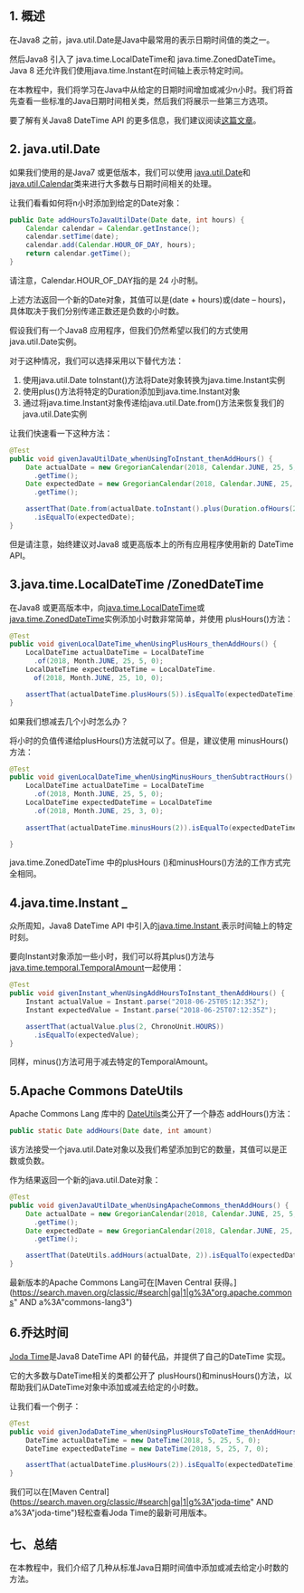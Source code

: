 ## 1. 概述

在Java8 之前，java.util.Date是Java中最常用的表示日期时间值的类之一。

然后Java8 引入了 java.time.LocalDateTime和 java.time.ZonedDateTime。Java 8 还允许我们使用java.time.Instant在时间轴上表示特定时间。

在本教程中，我们将学习在Java中从给定的日期时间增加或减少n小时。我们将首先查看一些标准的Java日期时间相关类，然后我们将展示一些第三方选项。

要了解有关Java8 DateTime API 的更多信息，我们建议阅读[这篇文章](https://www.baeldung.com/java-8-date-time-intro)。

## 2. java.util.Date

如果我们使用的是Java7 或更低版本，我们可以使用 [java.util.Date](https://docs.oracle.com/en/java/javase/11/docs/api/java.base/java/util/Date.html)和[java.util.Calendar](https://docs.oracle.com/en/java/javase/11/docs/api/java.base/java/util/Calendar.html)类来进行大多数与日期时间相关的处理。

让我们看看如何将n小时添加到给定的Date对象：

```java
public Date addHoursToJavaUtilDate(Date date, int hours) {
    Calendar calendar = Calendar.getInstance();
    calendar.setTime(date);
    calendar.add(Calendar.HOUR_OF_DAY, hours);
    return calendar.getTime();
}
```

请注意，Calendar.HOUR_OF_DAY指的是 24 小时制。

上述方法返回一个新的Date对象，其值可以是(date + hours)或(date – hours)，具体取决于我们分别传递正数还是负数的小时数。

假设我们有一个Java8 应用程序，但我们仍然希望以我们的方式使用java.util.Date实例。

对于这种情况，我们可以选择采用以下替代方法：

1.  使用java.util.Date toInstant()方法将Date对象转换为java.time.Instant实例
2.  使用plus()方法将特定的Duration添加到java.time.Instant对象 
3.  通过将java.time.Instant对象传递给java.util.Date.from()方法来恢复我们的java.util.Date实例

让我们快速看一下这种方法：

```java
@Test
public void givenJavaUtilDate_whenUsingToInstant_thenAddHours() {
    Date actualDate = new GregorianCalendar(2018, Calendar.JUNE, 25, 5, 0)
      .getTime();
    Date expectedDate = new GregorianCalendar(2018, Calendar.JUNE, 25, 7, 0)
      .getTime();

    assertThat(Date.from(actualDate.toInstant().plus(Duration.ofHours(2))))
      .isEqualTo(expectedDate);
}
```

但是请注意，始终建议对Java8 或更高版本上的所有应用程序使用新的 DateTime API。

## 3.java.time.LocalDateTime /ZonedDateTime

在Java8 或更高版本中，向[java.time.LocalDateTime](https://docs.oracle.com/en/java/javase/11/docs/api/java.base/java/time/LocalDateTime.html)或[java.time.ZonedDateTime](https://docs.oracle.com/en/java/javase/11/docs/api/java.base/java/time/ZonedDateTime.html)实例添加小时数非常简单，并使用 plusHours()方法：

```java
@Test
public void givenLocalDateTime_whenUsingPlusHours_thenAddHours() {
    LocalDateTime actualDateTime = LocalDateTime
      .of(2018, Month.JUNE, 25, 5, 0);
    LocalDateTime expectedDateTime = LocalDateTime.
      of(2018, Month.JUNE, 25, 10, 0);

    assertThat(actualDateTime.plusHours(5)).isEqualTo(expectedDateTime);
}
```

如果我们想减去几个小时怎么办？

将小时的负值传递给plusHours()方法就可以了。但是，建议使用 minusHours()方法：

```java
@Test
public void givenLocalDateTime_whenUsingMinusHours_thenSubtractHours() {
    LocalDateTime actualDateTime = LocalDateTime
      .of(2018, Month.JUNE, 25, 5, 0);
    LocalDateTime expectedDateTime = LocalDateTime
      .of(2018, Month.JUNE, 25, 3, 0);
   
    assertThat(actualDateTime.minusHours(2)).isEqualTo(expectedDateTime);

}
```

java.time.ZonedDateTime 中的plusHours ()和minusHours()方法的工作方式完全相同。

## 4.java.time.Instant _

众所周知，Java8 DateTime API 中引入的[java.time.Instant ](https://docs.oracle.com/en/java/javase/11/docs/api/java.base/java/time/Instant.html)表示时间轴上的特定时刻。

要向Instant对象添加一些小时，我们可以将其plus()方法与 [java.time.temporal.TemporalAmount](https://docs.oracle.com/en/java/javase/11/docs/api/java.base/java/time/temporal/TemporalAmount.html)一起使用：

```java
@Test
public void givenInstant_whenUsingAddHoursToInstant_thenAddHours() {
    Instant actualValue = Instant.parse("2018-06-25T05:12:35Z");
    Instant expectedValue = Instant.parse("2018-06-25T07:12:35Z");

    assertThat(actualValue.plus(2, ChronoUnit.HOURS))
      .isEqualTo(expectedValue);
}
```

同样，minus()方法可用于减去特定的TemporalAmount。

## 5.Apache Commons DateUtils

Apache Commons Lang 库中的 [DateUtils](https://commons.apache.org/proper/commons-lang/apidocs/org/apache/commons/lang3/time/DateUtils.html#addHours-java.util.Date-int-)类公开了一个静态 addHours()方法：

```java
public static Date addHours(Date date, int amount)
```

该方法接受一个java.util.Date对象以及我们希望添加到它的数量，其值可以是正数或负数。

作为结果返回一个新的java.util.Date对象：

```java
@Test
public void givenJavaUtilDate_whenUsingApacheCommons_thenAddHours() {
    Date actualDate = new GregorianCalendar(2018, Calendar.JUNE, 25, 5, 0)
      .getTime();
    Date expectedDate = new GregorianCalendar(2018, Calendar.JUNE, 25, 7, 0)
      .getTime();

    assertThat(DateUtils.addHours(actualDate, 2)).isEqualTo(expectedDate);
}
```

最新版本的Apache Commons Lang可在[Maven Central 获得。](https://search.maven.org/classic/#search|ga|1|g%3A"org.apache.commons" AND a%3A"commons-lang3")

## 6.乔达时间

[Joda Time](http://www.joda.org/joda-time/)是Java8 DateTime API 的替代品，并提供了自己的DateTime 实现。

它的大多数与DateTime相关的类都公开了 plusHours()和minusHours()方法，以帮助我们从DateTime对象中添加或减去给定的小时数。

让我们看一个例子：

```java
@Test
public void givenJodaDateTime_whenUsingPlusHoursToDateTime_thenAddHours() {
    DateTime actualDateTime = new DateTime(2018, 5, 25, 5, 0);
    DateTime expectedDateTime = new DateTime(2018, 5, 25, 7, 0);

    assertThat(actualDateTime.plusHours(2)).isEqualTo(expectedDateTime);
}
```

我们可以在[Maven Central](https://search.maven.org/classic/#search|ga|1|g%3A"joda-time" AND a%3A"joda-time")轻松查看Joda Time的最新可用版本。

## 七、总结

在本教程中，我们介绍了几种从标准Java日期时间值中添加或减去给定小时数的方法。